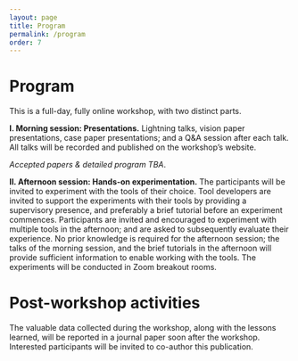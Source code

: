```yaml
---
layout: page
title: Program
permalink: /program
order: 7
---
```


# Program

This is a full-day, fully online workshop, with two distinct parts.

<b>I. Morning session: Presentations.</b> Lightning talks, vision paper presentations, case paper presentations; and a Q&A session after each talk. All talks will be recorded and published on the workshop’s website.

*Accepted papers & detailed program TBA*.


<b>II. Afternoon session: Hands-on experimentation.</b> The participants will be invited to experiment with the tools of their choice. Tool developers are invited to support the experiments with their tools by providing a supervisory presence, and preferably a brief tutorial before an experiment commences. Participants are invited and encouraged to experiment with multiple tools in the afternoon; and are asked to subsequently evaluate their experience. No prior knowledge is required for the afternoon session; the talks of the morning session, and the brief tutorials in the afternoon will provide sufficient information to enable working with the tools. The experiments will be conducted in Zoom breakout rooms.

# Post-workshop activities

The valuable data collected during the workshop, along with the lessons learned, will be reported in a journal paper soon after the workshop. Interested participants will be invited to co-author this publication.